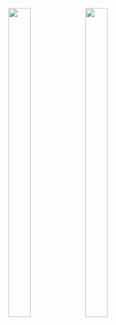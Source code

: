 <p float="center>
          
<img src="https://user-images.githubusercontent.com/113609040/210040596-19a974e5-a1c9-4da7-a54e-a68404ed17e0.png" width=22% height=35%>

<img src="https://user-images.githubusercontent.com/113609040/216888451-e0e1c4b9-835c-471e-992c-70fea2b9f23b.png" width=30% height=40%>

<img src="https://user-images.githubusercontent.com/113609040/216888460-b5c7bb43-166e-4807-af00-d899709cb917.png" width=30% height=40%>

</p>
